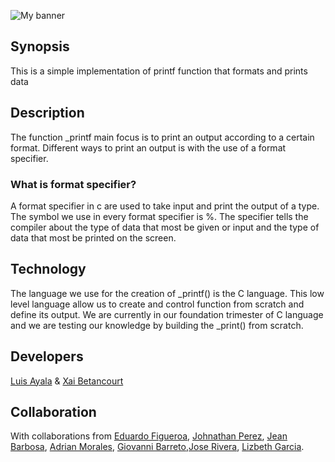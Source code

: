![My banner](https://liyasthomas.github.io/banner/)


## Synopsis
This is a simple implementation of printf function that formats and prints data

## Description

The function _printf main focus is to print an output according to a certain format. Different ways to print an output is with the use of a format specifier.

### What is format specifier?

A format specifier in c are used to take input and print the output of a type. The symbol we use in every format specifier is %. The specifier tells the compiler about the type of data that most be given or input and the type of data that most be printed on the screen.

## Technology

The language we use for the creation of _printf() is the C language. This low level language allow us to create and control function from scratch and define its output. We are currently in our foundation trimester of C language and we are testing our knowledge by building the _print() from scratch.

## Developers
[Luis Ayala](https://github.com/luisayala323) & [Xai Betancourt](https://github.com/Xespinosa)

## Collaboration
With collaborations from [Eduardo Figueroa](https://github.com/semaed), [Johnathan Perez](https://github.com/JonathanPR24), [Jean Barbosa](https://github.com/JeanBarbosa-hue), [Adrian Morales](https://github.com/Adrianmorales21), [Giovanni Barreto](https://github.com/gbc6292),[Jose Rivera](https://github.com/jGohan-cpu), [Lizbeth Garcia](https://github.com/LizzGarleb).


